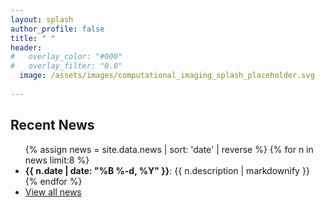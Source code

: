 ```yaml
---
layout: splash
author_profile: false
title: " "
header:
#   overlay_color: "#000"
#   overlay_filter: "0.0"
  image: /assets/images/computational_imaging_splash_placeholder.svg
  
---
```

<!-- # About
We combine computation and sensing to extract information hidden in the world around us.  -->

## Recent News
<!-- see also news.markdown -->
<style>
#RecentNews li>p {display: inline;}
</style>
<ul id="RecentNews">
{% assign news = site.data.news | sort: 'date' | reverse %}
{% for n in news limit:8 %}
  <li>
   <span><b>{{ n.date | date: "%B %-d, %Y" }}</b></span>: {{ n.description | markdownify }}
  </li>
{% endfor %}
  <li>
   <a href="news.html">View all news</a>
  </li>
</ul>

